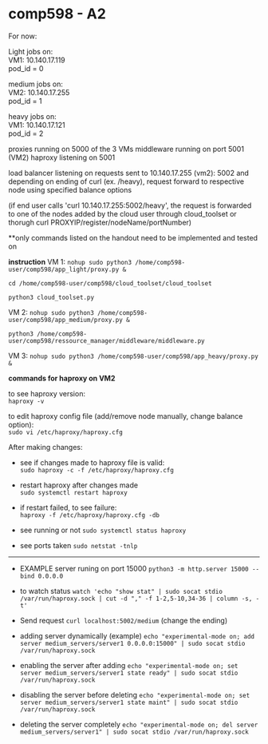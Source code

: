 # comp598 - A2

For now:

Light jobs on:   
VM1: 10.140.17.119    
pod_id = 0   

medium jobs on:     
VM2: 10.140.17.255   
pod_id = 1   

heavy jobs on:     
VM1: 10.140.17.121  
pod_id = 2  

proxies running on 5000 of the 3 VMs
middleware running on port 5001 (VM2)
haproxy listening on 5001

load balancer listening on requests sent to 10.140.17.255 (vm2): 5002 and depending on ending of curl (ex. /heavy), request forward to respective node using specified balance options

(if end user calls 'curl 10.140.17.255:5002/heavy', the request is forwarded to one of the nodes added by the cloud user through cloud_toolset or thorugh curl PROXYIP/register/nodeName/portNumber)

**only commands listed on the handout need to be implemented and tested on

**instruction**
VM 1: 
```nohup sudo python3 /home/comp598-user/comp598/app_light/proxy.py &```

```cd /home/comp598-user/comp598/cloud_toolset/cloud_toolset```

```python3 cloud_toolset.py```

VM 2:
```nohup sudo python3 /home/comp598-user/comp598/app_medium/proxy.py &```

```python3 /home/comp598-user/comp598/ressource_manager/middleware/middleware.py```

VM 3: 
```nohup sudo python3 /home/comp598-user/comp598/app_heavy/proxy.py &```

**commands for haproxy on VM2**

to see haproxy version:  
`haproxy -v`

to edit haproxy config file (add/remove node manually, change balance option):  
`sudo vi /etc/haproxy/haproxy.cfg`

After making changes: 
- see if changes made to haproxy file is valid:  
`sudo haproxy -c -f /etc/haproxy/haproxy.cfg`

- restart haproxy after changes made  
`sudo systemctl restart haproxy`

- if restart failed, to see failure:  
`haproxy -f /etc/haproxy/haproxy.cfg -db`

- see running or not
`sudo systemctl status haproxy`

- see ports taken
`sudo netstat -tnlp`

---------------------------------------------

- EXAMPLE server runing on port 15000
`python3 -m http.server 15000 --bind 0.0.0.0`

- to watch status
`watch 'echo "show stat" | sudo socat stdio /var/run/haproxy.sock | cut -d "," -f 1-2,5-10,34-36 | column -s, -t'`

- Send request 
`curl localhost:5002/medium` (change the ending)


- adding server dynamically (example)
`echo "experimental-mode on; add server medium_servers/server1 0.0.0.0:15000" | sudo socat stdio /var/run/haproxy.sock`

- enabling the server after adding
`echo "experimental-mode on; set server medium_servers/server1 state ready" | sudo socat stdio /var/run/haproxy.sock`

- disabling the server before deleting
`echo "experimental-mode on; set server medium_servers/server1 state maint" | sudo socat stdio /var/run/haproxy.sock`

- deleting the server completely
`echo "experimental-mode on; del server medium_servers/server1" | sudo socat stdio /var/run/haproxy.sock`




